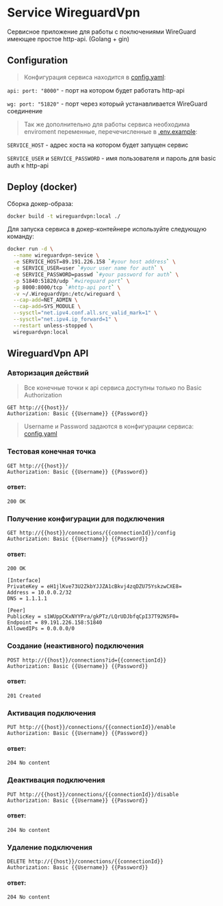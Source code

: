 # Service WireguardVpn
Сервисное приложение для работы с поключениями WireGuard имеющее простое http-api. (Golang + gin)


## Configuration
> Конфигурация сервиса находится в [config.yaml](./cmd/config.yaml):

`api: port: "8000"` - порт на котором будет работать http-api

`wg: port: "51820"` - порт через который устанавливается WireGuard соединение

> Так же дополнительно для работы сервиса необходима enviroment переменные, перечечисленные в [.env.example](./cmd/.env.example):

`SERVICE_HOST` - адрес хоста на котором будет запущен сервис

`SERVICE_USER` и `SERVICE_PASSWORD` - имя пользователя и пароль для basic auth к http-api


## Deploy (docker)
Сборка докер-образа:
```bash
docker build -t wireguardvpn:local ./
```
Для запуска сервиса в докер-контейнере используйте следующую команду:
```bash
docker run -d \
  --name wireguardvpn-sevice \
  -e SERVICE_HOST=89.191.226.158 `#your host address` \
  -e SERVICE_USER=user `#your user name for auth` \
  -e SERVICE_PASSWORD=passwd `#your password for auth` \
  -p 51840:51820/udp `#wireguard port` \
  -p 8000:8000/tcp `#http-api port` \
  -v ~/.WireguardVpn:/etc/wireguard \
  --cap-add=NET_ADMIN \
  --cap-add=SYS_MODULE \
  --sysctl="net.ipv4.conf.all.src_valid_mark=1" \
  --sysctl="net.ipv4.ip_forward=1" \
  --restart unless-stopped \
  wireguardvpn:local
```


## WireguardVpn API

### Авторизация действий
> Все конечные точки к api сервиса доступны только по Basic Authorization
```http
GET http://{{host}}/
Authorization: Basic {{Username}} {{Password}}
```
> Username и Password задаются в конфигурации сервиса: [config.yaml](./cmd/config.yaml)

### Тестовая конечная точка
```http
GET http://{{host}}/
Authorization: Basic {{Username}} {{Password}}
```
#### ответ:
```http
200 OK
```

### Получение конфигурации для подключения
```http
GET http://{{host}}/connections/{{connectionId}}/config
Authorization: Basic {{Username}} {{Password}}
```
#### ответ:
```http
200 OK
```
```
[Interface]
PrivateKey = eH1jlKve73U2ZkbYJJZA1cBkvj4zqDZU75YskzwCXE8=
Address = 10.0.0.2/32
DNS = 1.1.1.1

[Peer]
PublicKey = s1WUppCKxNYYPra/gkPTz/LQrUDJbfqCpI37T92N5F0=
Endpoint = 89.191.226.158:51840
AllowedIPs = 0.0.0.0/0
```

### Создание (неактивного) подключения
```http
POST http://{{host}}/connections?id={{connectionId}}
Authorization: Basic {{Username}} {{Password}}
```
#### ответ:
```http
201 Created
```

### Активация подключения
```http
PUT http://{{host}}/connections/{{connectionId}}/enable
Authorization: Basic {{Username}} {{Password}}
```
#### ответ:
```http
204 No content
```

### Деактивация подключения
```http
PUT http://{{host}}/connections/{{connectionId}}/disable
Authorization: Basic {{Username}} {{Password}}
```
#### ответ:
```http
204 No content
```

### Удаление подключения
```http
DELETE http://{{host}}/connections/{{connectionId}}
Authorization: Basic {{Username}} {{Password}}
```
#### ответ:
```http
204 No content
```

